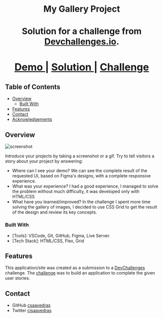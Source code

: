 <!-- Please update value in the {}  -->

<h1 align="center">My Gallery Project <h1>

<div align="center">
   Solution for a challenge from  <a href="http://devchallenges.io" target="_blank">Devchallenges.io</a>.
</div>

<div align="center">
  <h3>
    <a href="https://www.figma.com/file/HHzg6Ywq8jamFTB0J4iXKM/my-gallery-challenge">
      Demo
    </a>
    <span> | </span>
    <a href="https://62d07531cd45581ff128f8f0--stunning-hamster-a7214f.netlify.app">
      Solution
    </a>
    <span> | </span>
    <a href="https://devchallenges.io/challenges/gcbWLxG6wdennelX7b8I">
      Challenge
    </a>
  </h3>
</div>

<!-- TABLE OF CONTENTS -->

## Table of Contents

- [Overview](#overview)
  - [Built With](#built-with)
- [Features](#features)
- [Contact](#contact)
- [Acknowledgements](#acknowledgements)

<!-- OVERVIEW -->

## Overview

![screenshot](./assets/screen.png)

Introduce your projects by taking a screenshot or a gif. Try to tell visitors a story about your project by answering:

- Where can I see your demo?
  We can see the complete result of the requested UI, based on Figma's designs, with a complete responsive experience.
- What was your experience?
  I had a good experience, I managed to solve the problem without much difficulty, it was developed only with HTML/CSS
- What have you learned/improved?
  In the challenge I spent more time solving the gallery of images, I decided to use CSS Grid to get the result of the design and review its key concepts.

### Built With

<!-- This section should list any major frameworks that you built your project using. Here are a few examples.-->

- [Tools]: VSCode, Git, GitHub, Figma, Live Server.
- [Tech Stack]: HTML/CSS, Flex, Grid

## Features

<!-- List the features of your application or follow the template. Don't share the figma file here :) -->

This application/site was created as a submission to a [DevChallenges](https://devchallenges.io/challenges) challenge. The [challenge](https://devchallenges.io/challenges/gcbWLxG6wdennelX7b8I) was to build an application to complete the given user stories.

## Contact

- GitHub [csaavedras](https://github.com/csaavedras/)
- Twitter [cisaavedras](https://twitter.com/cisaavedras)
